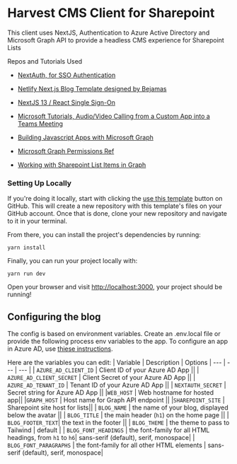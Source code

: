 # Harvest CMS Client for Sharepoint

This client uses NextJS, Authentication to Azure Active Directory and Microsoft Graph API to provide a headless CMS experience for Sharepoint Lists




Repos and Tutorials Used

- [NextAuth, for SSO Authentication](https://next-auth.js.org/)

- [Netlify Next.js Blog Template designed by Bejamas](https://user-images.githubusercontent.com/43764894/223762618-62742b4e-9424-44a7-8e85-9f7e4e19db54.png)

- [NextJS 13 / React Single Sign-On](https://blog.designly.biz/nextjs-13-react-single-sign-on-sso-authentication-via-azure-active-directory)

- [Microsoft Tutorials, Audio/Video Calling from a Custom App into a Teams Meeting](https://microsoft.github.io/MicrosoftCloud/tutorials/docs/ACS-to-Teams-Meeting/)

- [Building Javascript Apps with Microsoft Graph](https://learn.microsoft.com/en-us/graph/tutorials/javascript?tabs=aad)

- [Microsoft Graph Permissions Ref](https://learn.microsoft.com/en-us/graph/permissions-reference#all-permissions)

- [Working with Sharepoint List Items in Graph](https://learn.microsoft.com/en-us/graph/api/resources/list?view=graph-rest-1.0)

### Setting Up Locally

If you're doing it locally, start with clicking the [use this template](https://github.com/netlify-templates/nextjs-blog-theme/generate) button on GitHub. This will create a new repository with this template's files on your GitHub account. Once that is done, clone your new repository and navigate to it in your terminal.

From there, you can install the project's dependencies by running:

```shell
yarn install
```

Finally, you can run your project locally with:

```shell
yarn run dev
```

Open your browser and visit <http://localhost:3000>, your project should be running!

## Configuring the blog

The config is based on environment variables. Create an .env.local file or provide the following process env variables to the app. To configure an app in Azure AD, use [thiese instructions](https://blog.designly.biz/nextjs-13-react-single-sign-on-sso-authentication-via-azure-active-directory).

Here are the variables you can edit:
| Variable | Description | Options
| --- | --- | --- |
| `AZURE_AD_CLIENT_ID` | Client ID of your Azure AD App ||
| `AZURE_AD_CLIENT_SECRET` | Client Secret of your Azure AD App ||
| `AZURE_AD_TENANT_ID` | Tenant ID of your Azure AD App ||
| `NEXTAUTH_SECRET` | Secret string for Azure AD App ||
|`WEB_HOST` | Web hostname for hosted app||
|`GRAPH_HOST` | Host name for Graph API endpoint ||
|`SHAREPOINT_SITE` | Sharepoint site host for lists||
| `BLOG_NAME` | the name of your blog, displayed below the avatar ||
| `BLOG_TITLE` | the main header (`h1`) on the home page ||
| `BLOG_FOOTER_TEXT`| the text in the footer ||
| `BLOG_THEME` | the theme to pass to Tailwind | default |
| `BLOG_FONT_HEADINGS` | the font-family for all HTML headings, from `h1` to `h6`| sans-serif (default), serif, monospace|
| `BLOG_FONT_PARAGRAPHS` | the font-family for all other HTML elements | sans-serif (default), serif, monospace|

